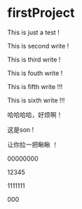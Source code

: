 # firstProject

This is just a test !

This is second write !

This is third write !

This is fouth write !

This is fifth write !!!

This is sixth write !!!

哈哈哈哈，好烦啊！

这是son !

让你拉一把瞅瞅 ！

00000000

12345

1111111

000